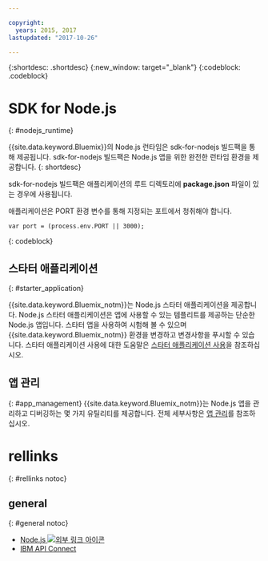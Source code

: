```yaml
---

copyright:
  years: 2015, 2017
lastupdated: "2017-10-26"

---
```


{:shortdesc: .shortdesc}
{:new_window: target="_blank"}
{:codeblock: .codeblock}


# SDK for Node.js
{: #nodejs_runtime}

{{site.data.keyword.Bluemix}}의 Node.js 런타임은 sdk-for-nodejs 빌드팩을 통해 제공됩니다.
sdk-for-nodejs 빌드팩은 Node.js 앱을 위한 완전한 런타임 환경을 제공합니다.
{: shortdesc}

sdk-for-nodejs 빌드팩은 애플리케이션의 루트 디렉토리에 **package.json** 파일이 있는 경우에 사용됩니다.

애플리케이션은 PORT 환경 변수를 통해 지정되는 포트에서 청취해야 합니다.
```
var port = (process.env.PORT || 3000);
```
{: codeblock}

## 스타터 애플리케이션
{: #starter_application}

{{site.data.keyword.Bluemix_notm}}는 Node.js 스타터 애플리케이션을 제공합니다.  Node.js 스타터 애플리케이션은 앱에 사용할 수 있는 템플리트를 제공하는 단순한 Node.js 앱입니다. 스타터 앱을 사용하여 시험해 볼 수 있으며 {{site.data.keyword.Bluemix_notm}} 환경을 변경하고 변경사항을 푸시할 수 있습니다. 스타터 애플리케이션 사용에 대한 도움말은 [스타터 애플리케이션 사용](/docs/cfapps/starter_app_usage.html)을 참조하십시오. 

## 앱 관리
{: #app_management}
{{site.data.keyword.Bluemix_notm}}는 Node.js 앱을 관리하고 디버깅하는 몇 가지 유틸리티를 제공합니다.  전체 세부사항은 [앱 관리](/docs/manageapps/app_mng.html)를 참조하십시오.

# rellinks
{: #rellinks notoc}
## general
{: #general notoc}
* [Node.js ![외부 링크 아이콘](../../icons/launch-glyph.svg "외부 링크 아이콘")](https://nodejs.org)
* [IBM API Connect](https://strongloop.com/)
